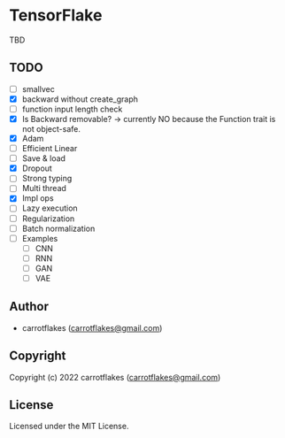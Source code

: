 # TensorFlake

TBD

## TODO

- [ ] smallvec
- [x] backward without create_graph
- [ ] function input length check
- [x] Is Backward removable? -> currently NO because the Function trait is not object-safe.
- [x] Adam
- [ ] Efficient Linear
- [ ] Save & load
- [x] Dropout
- [ ] Strong typing
- [ ] Multi thread
- [x] Impl ops
- [ ] Lazy execution
- [ ] Regularization
- [ ] Batch normalization
- [ ] Examples
  - [ ] CNN
  - [ ] RNN
  - [ ] GAN
  - [ ] VAE

## Author

* carrotflakes (carrotflakes@gmail.com)

## Copyright

Copyright (c) 2022 carrotflakes (carrotflakes@gmail.com)

## License

Licensed under the MIT License.
